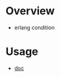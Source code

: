 # Overview
* erlang condition

# Usage
* [doc](https://ccredrock.github.io/condition/doc/index.html)

